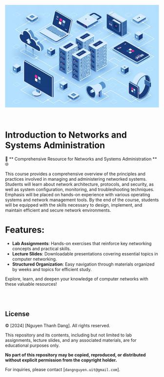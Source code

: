 
<p align='center'>
    <img src="./readme-img/network-thumbnail.png">
    </img>
</p>

<br/>

# Introduction to Networks and Systems Administration	
📡  ** Comprehensive Resource for Networks and Systems Administration	** 🌐

This course provides a comprehensive overview of the principles and practices involved in managing and administering networked systems. Students will learn about network architecture, protocols, and security, as well as system configuration, monitoring, and troubleshooting techniques. Emphasis will be placed on hands-on experience with various operating systems and network management tools. By the end of the course, students will be equipped with the skills necessary to design, implement, and maintain efficient and secure network environments.


# Features:
- **Lab Assignments**: Hands-on exercises that reinforce key networking concepts and practical skills.
- **Lecture Slides**: Downloadable presentations covering essential topics in computer networking.
- **Structured Organization**: Easy navigation through materials organized by weeks and topics for efficient study.

Explore, learn, and deepen your knowledge of computer networks with these valuable resources!


<br/>
<br/>

## License

© [2024] [Nguyen Thanh Dang]. All rights reserved.

This repository and its contents, including but not limited to lab assignments, lecture slides, and any associated materials, are for educational purposes only. 

**No part of this repository may be copied, reproduced, or distributed without explicit permission from the copyright holder.**

For inquiries, please contact [```dangnguyen.uit@gmail.com```].